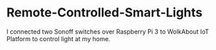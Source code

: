 # Remote-Controlled-Smart-Lights
I connected two Sonoff switches over Raspberry Pi 3 to WolkAbout IoT Platform to control light at my home.

